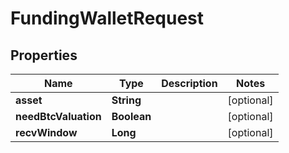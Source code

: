 

# FundingWalletRequest


## Properties

| Name | Type | Description | Notes |
|------------ | ------------- | ------------- | -------------|
|**asset** | **String** |  |  [optional] |
|**needBtcValuation** | **Boolean** |  |  [optional] |
|**recvWindow** | **Long** |  |  [optional] |



